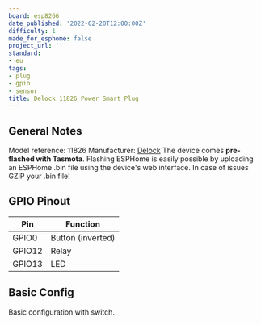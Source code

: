 ```yaml
---
board: esp8266
date_published: '2022-02-20T12:00:00Z'
difficulty: 1
made_for_esphome: false
project_url: ''
standard:
- eu
tags:
- plug
- gpio
- sensor
title: Delock 11826 Power Smart Plug
---
```


## General Notes

Model reference: 11826
Manufacturer: [Delock](https://www.delock.de/produkte/G_11826/merkmale.html)
The device comes **pre-flashed with Tasmota**.
Flashing ESPHome is easily possible by uploading an ESPHome .bin file using the device's web interface. In case of issues GZIP your .bin file!

## GPIO Pinout

| Pin    | Function          |
| ------ | ----------------- |
| GPIO0  | Button (inverted) |
| GPIO12 | Relay             |
| GPIO13 | LED               |

## Basic Config

Basic configuration with switch.